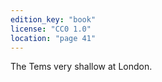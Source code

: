 ```yaml
---
edition_key: "book"
license: "CC0 1.0"
location: "page 41"
---
```

The Tems
very shallow at London.
